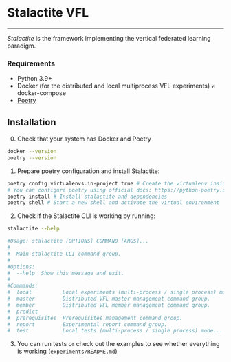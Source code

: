 # Stalactite VFL
___

_Stalactite_ is the framework implementing the vertical federated learning paradigm. 

### Requirements
- Python 3.9+
- Docker (for the distributed and local multiprocess VFL experiments) и docker-compose
- [Poetry](https://python-poetry.org/docs/#installing-with-pipx) 

## Installation
0. Check that your system has Docker and Poetry
```bash
docker --version
poetry --version
```
1. Prepare poetry configuration and install Stalactite:
```bash
poetry config virtualenvs.in-project true # Create the virtualenv inside the project’s root directory.
# You can configure poetry using official docs: https://python-poetry.org/docs/configuration/
poetry install # Install stalactite and dependencies
poetry shell # Start a new shell and activate the virtual environment
```
2. Check if the Stalactite CLI is working by running:
```bash
stalactite --help

#Usage: stalactite [OPTIONS] COMMAND [ARGS]...
#
#  Main stalactite CLI command group.
#
#Options:
#  --help  Show this message and exit.
#
#Commands:
#  local          Local experiments (multi-process / single process) mode...
#  master         Distributed VFL master management command group.
#  member         Distributed VFL member management command group.
#  predict
#  prerequisites  Prerequisites management command group.
#  report         Experimental report command group.
#  test           Local tests (multi-process / single process) mode...
```

3. You can run tests or check out the examples to see whether everything is working (`experiments/README.md`)

[//]: # (TODO add examples)
